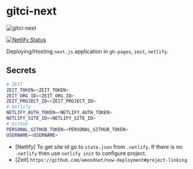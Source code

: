 # gitci-next

![gitci-next](https://github.com/rjoydip/gitci-next/workflows/gitci-next/badge.svg)

[![Netlify Status](https://api.netlify.com/api/v1/badges/430993dc-7bcc-49f2-af7f-01510c34e091/deploy-status)](https://app.netlify.com/sites/gitci-next/deploys)

Deploying/Hosting `next.js` application in `gh-pages`, `zeit`, `netlify`.

## Secrets

```sh
# ZEIT
ZEIT_TOKEN=<ZEIT_TOKEN>
ZEIT_ORG_ID=<ZEIT_ORG_ID>
ZEIT_PROJECT_ID=<ZEIT_PROJECT_ID>
# Netlify
NETLIFY_AUTH_TOKEN=<NETLIFY_AUTH_TOKEN>
NETLIFY_SITE_ID=<NETLIFY_SITE_ID>
# Github
PERSONAL_GITHUB_TOKEN=<PERSONAL_GITHUB_TOKEN>
USERNAME=<USERNAME>
```

- [Netlify] To get site id go to `state.json` from `.netlify`. If there is no `.netlify` then use `netlify init` to configure project.
- [Zeit] `https://github.com/amondnet/now-deployment#project-linking`
